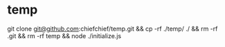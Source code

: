 # temp

git clone git@github.com:chiefchief/temp.git && cp -rf ./temp/ ./ && rm -rf .git && rm -rf temp && node ./initialize.js
